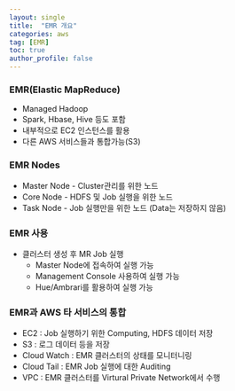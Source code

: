```yaml
---
layout: single
title:  "EMR 개요"
categories: aws
tag: [EMR]
toc: true
author_profile: false
---
```


### EMR(Elastic MapReduce)
* Managed Hadoop
* Spark, Hbase, Hive 등도 포함
* 내부적으로 EC2 인스턴스를 활용
* 다른 AWS 서비스들과 통합가능(S3)

### EMR Nodes
* Master Node - Cluster관리를 위한 노드
* Core Node - HDFS 및 Job 실행을 위한 노드
* Task Node - Job 실행만을 위한 노드 (Data는 저장하지 않음)

### EMR 사용
* 클러스터 생성 후 MR Job 실행
  * Master Node에 접속하여 실행 가능
  * Management Console 사용하여 실행 가능
  * Hue/Ambrari를 활용하여 실행 가능

### EMR과 AWS 타 서비스의 통합
* EC2 : Job 실행하기 위한 Computing, HDFS 데이터 저장
* S3 : 로그 데이터 등을 저장
* Cloud Watch : EMR 클러스터의 상태를 모니터니링
* Cloud Tail : EMR Job 실행에 대한 Auditing
* VPC : EMR 클러스터를 Virtural Private Network에서 수행

